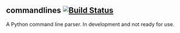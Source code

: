 ## commandlines  [![Build Status](https://travis-ci.org/chrissimpkins/commandlines.svg?branch=master)](https://travis-ci.org/chrissimpkins/commandlines)

A Python command line parser.  In development and not ready for use.